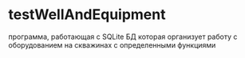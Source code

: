 # testWellAndEquipment
программа, работающая с SQLite  БД которая организует работу с оборудованием на скважинах с определенными функциями
